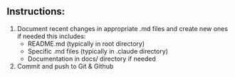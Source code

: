 
## Instructions:
1. Document recent changes in appropriate .md files 
  and create new ones if needed this includes:
   - README.md (typically in root directory)
   - Specific .md files (typically in .claude directory)
   - Documentation in docs/ directory if needed
2. Commit and push to Git & Github
